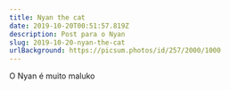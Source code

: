 ```yaml
---
title: Nyan the cat
date: 2019-10-20T00:51:57.819Z
description: Post para o Nyan
slug: 2019-10-20-nyan-the-cat
urlBackground: https://picsum.photos/id/257/2000/1000
---
```


O Nyan é muito maluko
